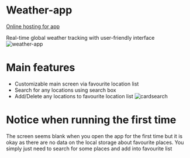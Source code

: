 # Weather-app
[Online hosting for app](https://mnsd05.github.io/weather-app/)

Real-time global weather tracking with user-friendly interface
![weather-app](https://user-images.githubusercontent.com/99007109/218269465-6baf17af-42e4-470d-bbf6-4aa507de0fb5.png)

# Main features
* Customizable main screen via favourite location list
* Search for any locations using search box
* Add/Delete any locations to favourite location list
![cardsearch](https://user-images.githubusercontent.com/99007109/218269951-33db65fa-1bb5-4ec3-b5cf-ec540b09fae0.png)

# Notice when running the first time
The screen seems blank when you open the app for the first time but it is okay as there are no data on the local storage about favourite places. You simply just need to search for some places and add into favourite list


